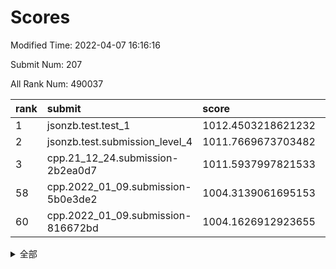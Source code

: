 # Scores

Modified Time: 2022-04-07 16:16:16

Submit Num: 207

All Rank Num: 490037

| rank |               submit               |       score        |       sigma        | pk_num |
| :--- | :--------------------------------- | :----------------- | :----------------- | :----- |
| 1    | jsonzb.test.test_1                 | 1012.4503218621232 | 0.7856868663768083 | 9474   |
| 2    | jsonzb.test.submission_level_4     | 1011.7669673703482 | 0.7886766554600271 | 9468   |
| 3    | cpp.21_12_24.submission-2b2ea0d7   | 1011.5937997821533 | 0.7818919520679801 | 9469   |
| 58   | cpp.2022_01_09.submission-5b0e3de2 | 1004.3139061695153 | 0.7305610058499533 | 9472   |
| 60   | cpp.2022_01_09.submission-816672bd | 1004.1626912923655 | 0.7221929754991121 | 9472   |


<details>
<summary>全部</summary>

| rank |                 submit                 |       score        |       sigma        | pk_num |
| :--- | :------------------------------------- | :----------------- | :----------------- | :----- |
| 1    | jsonzb.test.test_1                     | 1012.4503218621232 | 0.7856868663768083 | 9474   |
| 2    | jsonzb.test.submission_level_4         | 1011.7669673703482 | 0.7886766554600271 | 9468   |
| 3    | cpp.21_12_24.submission-2b2ea0d7       | 1011.5937997821533 | 0.7818919520679801 | 9469   |
| 4    | gobigger.level_3.submission_level_3_25 | 1011.2424623589877 | 0.7798969762742767 | 9469   |
| 5    | gobigger.level_3.submission_level_3_41 | 1011.2133122185514 | 0.7756964235848324 | 9470   |
| 6    | gobigger.level_3.submission_level_3_17 | 1010.9832053431238 | 0.7632742107376166 | 9468   |
| 7    | gobigger.level_3.submission_level_3_14 | 1010.8171584054897 | 0.7582318457409963 | 9470   |
| 8    | gobigger.level_3.submission_level_3_48 | 1010.7506015956362 | 0.7760777756010708 | 9470   |
| 9    | gobigger.level_3.submission_level_3_12 | 1010.7043678014566 | 0.7512648311381939 | 9471   |
| 10   | gobigger.level_3.submission_level_3_8  | 1010.6977265388643 | 0.7563662804713034 | 9469   |
| 11   | gobigger.level_3.submission_level_3_35 | 1010.6820261436162 | 0.7676983628212828 | 9477   |
| 12   | gobigger.level_3.submission_level_3_45 | 1010.6305509452573 | 0.7611784014604862 | 9468   |
| 13   | gobigger.level_3.submission_level_3_49 | 1010.5797196521328 | 0.775083343740498  | 9466   |
| 14   | gobigger.level_3.submission_level_3_23 | 1010.558456382785  | 0.7806218625083772 | 9469   |
| 15   | gobigger.level_3.submission_level_3_3  | 1010.4877942812578 | 0.7595560978935053 | 9471   |
| 16   | gobigger.level_3.submission_level_3_36 | 1010.4151250066939 | 0.7773716173702331 | 9465   |
| 17   | gobigger.level_3.submission_level_3_15 | 1010.4088582950887 | 0.7753304670475798 | 9469   |
| 18   | gobigger.level_3.submission_level_3_27 | 1010.3626599668296 | 0.7556769465474957 | 9471   |
| 19   | gobigger.level_3.submission_level_3_29 | 1010.267284730898  | 0.7554757799736572 | 9459   |
| 20   | gobigger.level_3.submission_level_3_43 | 1010.2041600860025 | 0.7731487784962444 | 9468   |
| 21   | gobigger.level_3.submission_level_3_39 | 1010.1862393763134 | 0.7598171343679988 | 9473   |
| 22   | gobigger.level_3.submission_level_3_30 | 1010.1612573575966 | 0.7532166607276944 | 9471   |
| 23   | gobigger.level_3.submission_level_3_40 | 1010.1521339656946 | 0.7435326325666832 | 9470   |
| 24   | gobigger.level_3.submission_level_3_10 | 1010.1409037171281 | 0.7517721920266449 | 9467   |
| 25   | gobigger.level_3.submission_level_3_31 | 1010.0795312587918 | 0.7781485643160937 | 9470   |
| 26   | gobigger.level_3.submission_level_3_18 | 1010.0176257301126 | 0.7575761594175366 | 9468   |
| 27   | gobigger.level_3.submission_level_3_6  | 1010.016533529553  | 0.779998047453528  | 9468   |
| 28   | gobigger.level_3.submission_level_3_4  | 1009.93120792063   | 0.737830310046576  | 9469   |
| 29   | gobigger.level_3.submission_level_3_11 | 1009.8971554223556 | 0.741310004582877  | 9471   |
| 30   | gobigger.level_3.submission_level_3_26 | 1009.8673384457247 | 0.7745488980188777 | 9470   |
| 31   | gobigger.level_3.submission_level_3_32 | 1009.7819241669422 | 0.7581718738161577 | 9470   |
| 32   | gobigger.level_3.submission_level_3_21 | 1009.7737374477072 | 0.7551559493033688 | 9464   |
| 33   | gobigger.level_3.submission_level_3_16 | 1009.7272828893547 | 0.7615606425905608 | 9472   |
| 34   | gobigger.level_3.submission_level_3_9  | 1009.7063605765228 | 0.7508114065316855 | 9468   |
| 35   | gobigger.level_3.submission_level_3_13 | 1009.6889840242131 | 0.7610209810644243 | 9470   |
| 36   | gobigger.level_3.submission_level_3_37 | 1009.6577001790866 | 0.7572818639927175 | 9469   |
| 37   | gobigger.level_3.submission_level_3_19 | 1009.6438043924055 | 0.7630331705354417 | 9470   |
| 38   | gobigger.level_3.submission_level_3_42 | 1009.5727697709445 | 0.742178614152859  | 9467   |
| 39   | gobigger.level_3.submission_level_3_38 | 1009.5018793065232 | 0.7644463151865454 | 9468   |
| 40   | gobigger.level_3.submission_level_3_22 | 1009.3936148204749 | 0.7744156026053038 | 9473   |
| 41   | gobigger.level_3.submission_level_3_0  | 1009.3602439077379 | 0.7638747667999088 | 9467   |
| 42   | gobigger.level_3.submission_level_3_5  | 1009.3002985101331 | 0.7576755418059927 | 9469   |
| 43   | gobigger.level_3.submission_level_3_24 | 1009.2233825645143 | 0.7358716388817697 | 9471   |
| 44   | gobigger.level_3.submission_level_3_47 | 1009.1288708131551 | 0.7528450815547731 | 9468   |
| 45   | gobigger.level_3.submission_level_3_44 | 1009.1234201480177 | 0.7655347089586555 | 9468   |
| 46   | gobigger.level_3.submission_level_3_46 | 1009.0518139969771 | 0.7497764361381822 | 9474   |
| 47   | gobigger.level_3.submission_level_3_28 | 1008.9773156270745 | 0.7321972059563767 | 9474   |
| 48   | gobigger.level_3.submission_level_3_7  | 1008.951656903648  | 0.7584262365883035 | 9467   |
| 49   | gobigger.level_3.submission_level_3_2  | 1008.9461761777366 | 0.7367694381803274 | 9470   |
| 50   | gobigger.level_3.submission_level_3_20 | 1008.8068135789835 | 0.7585631394189035 | 9471   |
| 51   | gobigger.level_3.submission_level_3_1  | 1008.5743866560123 | 0.7437095874340841 | 9470   |
| 52   | gobigger.level_3.submission_level_3_33 | 1008.4733681745382 | 0.7329217946767106 | 9472   |
| 53   | gobigger.level_3.submission_level_3_34 | 1008.020626473095  | 0.7362077226713437 | 9465   |
| 54   | gobigger.level_1.submission_level_1_45 | 1005.2711601285296 | 0.7344527119804197 | 9469   |
| 55   | gobigger.level_1.submission_level_1_25 | 1004.8445425107885 | 0.7044986523598279 | 9469   |
| 56   | gobigger.level_1.submission_level_1_10 | 1004.5469362134079 | 0.706634245105325  | 9470   |
| 57   | gobigger.level_1.submission_level_1_16 | 1004.4162029951343 | 0.7097746830710493 | 9473   |
| 58   | cpp.2022_01_09.submission-5b0e3de2     | 1004.3139061695153 | 0.7305610058499533 | 9472   |
| 59   | gobigger.level_1.submission_level_1_38 | 1004.2658885160105 | 0.7106885214993186 | 9467   |
| 60   | cpp.2022_01_09.submission-816672bd     | 1004.1626912923655 | 0.7221929754991121 | 9472   |
| 61   | gobigger.level_1.submission_level_1_27 | 1004.071849672767  | 0.730602712051914  | 9470   |
| 62   | gobigger.level_1.submission_level_1_29 | 1004.0261696031056 | 0.710074480425014  | 9471   |
| 63   | gobigger.level_1.submission_level_1_35 | 1003.983831485004  | 0.7078487914305392 | 9472   |
| 64   | gobigger.level_1.submission_level_1_18 | 1003.7597644219711 | 0.7162069876064653 | 9474   |
| 65   | gobigger.level_1.submission_level_1_6  | 1003.7534287811094 | 0.7132262085267801 | 9470   |
| 66   | gobigger.level_1.submission_level_1_43 | 1003.7422715458724 | 0.7048705110183584 | 9474   |
| 67   | gobigger.level_1.submission_level_1_28 | 1003.7261137533038 | 0.713555282111273  | 9473   |
| 68   | gobigger.level_1.submission_level_1_17 | 1003.6440654806288 | 0.7120021152863407 | 9470   |
| 69   | gobigger.level_1.submission_level_1_48 | 1003.6318190300823 | 0.7190090445500209 | 9471   |
| 70   | gobigger.level_1.submission_level_1_23 | 1003.6034015196725 | 0.7310868789585009 | 9469   |
| 71   | gobigger.level_1.submission_level_1_37 | 1003.5873802714924 | 0.7115748924789752 | 9464   |
| 72   | gobigger.level_1.submission_level_1_36 | 1003.5552985285511 | 0.7064611658936043 | 9472   |
| 73   | gobigger.level_1.submission_level_1_2  | 1003.5133790814504 | 0.7055359894403325 | 9472   |
| 74   | gobigger.level_1.submission_level_1_15 | 1003.4708332414021 | 0.7094616556048232 | 9475   |
| 75   | gobigger.level_1.submission_level_1_7  | 1003.4093827692193 | 0.7174551589801771 | 9467   |
| 76   | gobigger.level_1.submission_level_1_9  | 1003.3824325367973 | 0.7144884241970046 | 9475   |
| 77   | gobigger.level_1.submission_level_1_26 | 1003.3292469078466 | 0.7246716443631299 | 9465   |
| 78   | gobigger.level_1.submission_level_1_14 | 1003.3042954842662 | 0.7242924018752865 | 9470   |
| 79   | gobigger.level_1.submission_level_1_49 | 1003.2191263436395 | 0.7167976889761037 | 9468   |
| 80   | gobigger.level_1.submission_level_1_1  | 1003.1940418284171 | 0.7215678046758892 | 9469   |
| 81   | gobigger.level_1.submission_level_1_33 | 1003.1918923124795 | 0.724155343693123  | 9476   |
| 82   | gobigger.level_1.submission_level_1_11 | 1003.1860945315922 | 0.6988279505483619 | 9468   |
| 83   | gobigger.level_1.submission_level_1_30 | 1003.1472524285664 | 0.7132053242350832 | 9465   |
| 84   | gobigger.level_1.submission_level_1_19 | 1003.1257160298057 | 0.7107712040571855 | 9471   |
| 85   | gobigger.level_1.submission_level_1_20 | 1002.9818026277247 | 0.7032019016678103 | 9467   |
| 86   | gobigger.level_1.submission_level_1_42 | 1002.8970021504052 | 0.7191138853398314 | 9466   |
| 87   | gobigger.level_1.submission_level_1_34 | 1002.7523036782145 | 0.7129443877626379 | 9470   |
| 88   | gobigger.level_1.submission_level_1_46 | 1002.7233111201532 | 0.7236136497398459 | 9471   |
| 89   | gobigger.level_1.submission_level_1_5  | 1002.64081072919   | 0.7117900409072222 | 9469   |
| 90   | gobigger.level_1.submission_level_1_3  | 1002.6242635367447 | 0.706285841501018  | 9473   |
| 91   | gobigger.level_1.submission_level_1_12 | 1002.6132451576399 | 0.72237864162436   | 9463   |
| 92   | gobigger.level_1.submission_level_1_44 | 1002.546962524452  | 0.7139805547668531 | 9472   |
| 93   | gobigger.level_1.submission_level_1_47 | 1002.5426715119861 | 0.7059351826463014 | 9462   |
| 94   | gobigger.level_1.submission_level_1_13 | 1002.5357872496509 | 0.7151116171911516 | 9472   |
| 95   | gobigger.level_1.submission_level_1_0  | 1002.5047593781464 | 0.7046686924421918 | 9470   |
| 96   | gobigger.level_1.submission_level_1_4  | 1002.4769121438932 | 0.7153159536111652 | 9467   |
| 97   | gobigger.level_1.submission_level_1_40 | 1002.4382385227636 | 0.7156752556209836 | 9464   |
| 98   | gobigger.level_1.submission_level_1_22 | 1002.4289724395037 | 0.7084767726872547 | 9468   |
| 99   | gobigger.level_1.submission_level_1_31 | 1002.3942160659274 | 0.7082826712439888 | 9472   |
| 100  | gobigger.level_1.submission_level_1_41 | 1002.3505341708772 | 0.7113971328338715 | 9471   |
| 101  | gobigger.level_1.submission_level_1_24 | 1002.3099561377336 | 0.7090780636487762 | 9471   |
| 102  | gobigger.level_1.submission_level_1_39 | 1002.3077626134485 | 0.7128874156910473 | 9465   |
| 103  | gobigger.level_1.submission_level_1_8  | 1002.2906667634849 | 0.7125145244868611 | 9466   |
| 104  | gobigger.level_1.submission_level_1_32 | 1002.2899954371659 | 0.7135559090124901 | 9465   |
| 105  | gobigger.level_1.submission_level_1_21 | 1002.1074272830092 | 0.7101273599239668 | 9472   |
| 106  | gobigger.random.submission_random_8    | 997.5711575846237  | 0.7114248924709067 | 9471   |
| 107  | gobigger.random.submission_random_20   | 997.513290507918   | 0.7061036116986814 | 9471   |
| 108  | gobigger.random.submission_random_18   | 997.3113775366768  | 0.7080125146453989 | 9472   |
| 109  | gobigger.random.submission_random_22   | 996.9803421954142  | 0.7083527881686287 | 9467   |
| 110  | gobigger.random.submission_random_43   | 996.9675303710292  | 0.7177452706112758 | 9471   |
| 111  | gobigger.random.submission_random_21   | 996.9506872464265  | 0.7043207843258528 | 9467   |
| 112  | gobigger.random.submission_random_33   | 996.932819446728   | 0.7072093758794764 | 9472   |
| 113  | gobigger.random.submission_random_39   | 996.9210229176355  | 0.7119309091686493 | 9468   |
| 114  | gobigger.random.submission_random_25   | 996.9093867115563  | 0.7110362545733738 | 9466   |
| 115  | gobigger.random.submission_random_23   | 996.8508962252699  | 0.6976244777651052 | 9469   |
| 116  | gobigger.random.submission_random_17   | 996.7942620117793  | 0.7107159740105519 | 9472   |
| 117  | gobigger.random.submission_random_4    | 996.7315967033815  | 0.703353371206856  | 9474   |
| 118  | gobigger.random.submission_random_14   | 996.7272449223061  | 0.7014964082692309 | 9471   |
| 119  | gobigger.random.submission_random_27   | 996.7242412091031  | 0.7061047943348134 | 9472   |
| 120  | gobigger.random.submission_random_37   | 996.592038581153   | 0.7107334015584095 | 9473   |
| 121  | gobigger.random.submission_random_3    | 996.5841852926455  | 0.7001446872108231 | 9466   |
| 122  | gobigger.random.submission_random_35   | 996.535228546967   | 0.7163497328582116 | 9470   |
| 123  | gobigger.random.submission_random_2    | 996.4668805035899  | 0.7010599194327362 | 9474   |
| 124  | gobigger.random.submission_random_29   | 996.45731921048    | 0.7099273086142618 | 9471   |
| 125  | gobigger.random.submission_random_12   | 996.4287409424184  | 0.7121904096205203 | 9469   |
| 126  | gobigger.random.submission_random_16   | 996.3913354254252  | 0.702807597684835  | 9467   |
| 127  | gobigger.random.submission_random_49   | 996.348907266043   | 0.7095405163124217 | 9469   |
| 128  | gobigger.random.submission_random_0    | 996.3085231743029  | 0.7057944140917694 | 9472   |
| 129  | gobigger.random.submission_random_9    | 996.2705375719529  | 0.7140138072961867 | 9468   |
| 130  | gobigger.random.submission_random_7    | 996.2097561001343  | 0.7123773960508034 | 9468   |
| 131  | gobigger.random.submission_random_38   | 996.2019089804847  | 0.7158983715112409 | 9474   |
| 132  | gobigger.random.submission_random_32   | 996.1453027223644  | 0.7139142269054517 | 9468   |
| 133  | gobigger.random.submission_random_36   | 996.0859719650481  | 0.7166472314597038 | 9474   |
| 134  | gobigger.random.submission_random_48   | 996.0553356941556  | 0.7114787237599141 | 9471   |
| 135  | gobigger.random.submission_random_15   | 996.0079659824603  | 0.7059498612619683 | 9471   |
| 136  | gobigger.random.submission_random_40   | 995.9946480667837  | 0.715254414551481  | 9470   |
| 137  | gobigger.random.submission_random_28   | 995.9871513866236  | 0.7133066760664093 | 9469   |
| 138  | gobigger.random.submission_random_26   | 995.9807866773033  | 0.706520337956715  | 9471   |
| 139  | gobigger.random.submission_random_45   | 995.8911976796351  | 0.7198943702900129 | 9466   |
| 140  | gobigger.random.submission_random_5    | 995.8042093325364  | 0.7243666245432155 | 9471   |
| 141  | gobigger.random.submission_random_44   | 995.781156980036   | 0.7118180505481705 | 9467   |
| 142  | gobigger.random.submission_random_46   | 995.756677205176   | 0.7132579673442604 | 9464   |
| 143  | gobigger.random.submission_random_10   | 995.7548139328953  | 0.7164732759551736 | 9470   |
| 144  | gobigger.random.submission_random_6    | 995.7393920136435  | 0.6980175167481907 | 9468   |
| 145  | gobigger.random.submission_random_24   | 995.6228946466161  | 0.718374450562906  | 9468   |
| 146  | gobigger.random.submission_random_11   | 995.6219348198669  | 0.7075663854259225 | 9467   |
| 147  | gobigger.random.submission_random_30   | 995.4657590943591  | 0.7181419972070651 | 9467   |
| 148  | gobigger.random.submission_random_47   | 995.4315002738115  | 0.7061208331887056 | 9466   |
| 149  | gobigger.random.submission_random_42   | 995.3245827972394  | 0.7210514539044894 | 9464   |
| 150  | gobigger.random.submission_random_13   | 995.3238536628819  | 0.727204277549188  | 9470   |
| 151  | gobigger.random.submission_random_1    | 995.2936112044009  | 0.7042785547778158 | 9469   |
| 152  | gobigger.random.submission_random_34   | 995.1522093453464  | 0.7214932042271386 | 9472   |
| 153  | gobigger.random.submission_random_41   | 995.1124097002954  | 0.7053672550864003 | 9472   |
| 154  | gobigger.random.submission_random_31   | 995.0390025248618  | 0.6974073026741038 | 9469   |
| 155  | gobigger.random.submission_random_19   | 994.9340776984168  | 0.7098337062351607 | 9471   |
| 156  | gobigger.level_2.submission_level_2_40 | 994.3339742450984  | 0.7406170095160204 | 9468   |
| 157  | gobigger.level_2.submission_level_2_22 | 994.2515548697461  | 0.7335366556900604 | 9466   |
| 158  | gobigger.level_2.submission_level_2_1  | 993.6091343125454  | 0.732846126515834  | 9468   |
| 159  | gobigger.level_2.submission_level_2_11 | 993.5520493850988  | 0.7538344015131275 | 9469   |
| 160  | gobigger.level_2.submission_level_2_9  | 993.5153471762612  | 0.7413151198118457 | 9468   |
| 161  | gobigger.level_2.submission_level_2_13 | 993.4334479305385  | 0.7416489048127042 | 9469   |
| 162  | gobigger.level_2.submission_level_2_39 | 993.359259217551   | 0.7248806421790488 | 9462   |
| 163  | gobigger.level_2.submission_level_2_24 | 993.2843128979754  | 0.7381422416658638 | 9468   |
| 164  | gobigger.level_2.submission_level_2_25 | 993.2433729136429  | 0.7568186626116422 | 9467   |
| 165  | gobigger.level_2.submission_level_2_44 | 993.0271657752932  | 0.7340362562216536 | 9471   |
| 166  | gobigger.level_2.submission_level_2_16 | 993.0091417177724  | 0.7485953722920456 | 9469   |
| 167  | gobigger.level_2.submission_level_2_42 | 992.8630032680237  | 0.7308708768833176 | 9469   |
| 168  | gobigger.level_2.submission_level_2_34 | 992.8612493482929  | 0.7439163058705867 | 9470   |
| 169  | gobigger.level_2.submission_level_2_33 | 992.7969246639045  | 0.7295927900776544 | 9469   |
| 170  | gobigger.level_2.submission_level_2_12 | 992.7206931314118  | 0.7361852770016476 | 9471   |
| 171  | gobigger.level_2.submission_level_2_31 | 992.672548815377   | 0.7423867904343537 | 9470   |
| 172  | gobigger.level_2.submission_level_2_23 | 992.6320422255214  | 0.7450383300145681 | 9471   |
| 173  | gobigger.level_2.submission_level_2_5  | 992.5477047020051  | 0.7500340482380454 | 9468   |
| 174  | gobigger.level_2.submission_level_2_49 | 992.484138173622   | 0.7402130790831206 | 9468   |
| 175  | gobigger.level_2.submission_level_2_15 | 992.4356741043421  | 0.7457427767983495 | 9468   |
| 176  | gobigger.level_2.submission_level_2_30 | 992.414353761576   | 0.7417316453887596 | 9469   |
| 177  | gobigger.level_2.submission_level_2_35 | 992.4067271348451  | 0.7341206586498427 | 9475   |
| 178  | gobigger.level_2.submission_level_2_14 | 992.390594397926   | 0.7791842699304989 | 9473   |
| 179  | gobigger.level_2.submission_level_2_27 | 992.3435524666785  | 0.7603649180160168 | 9472   |
| 180  | gobigger.level_2.submission_level_2_47 | 992.2650896074066  | 0.7644844253518017 | 9468   |
| 181  | gobigger.level_2.submission_level_2_3  | 992.1379896486761  | 0.7677649506845754 | 9467   |
| 182  | gobigger.level_2.submission_level_2_4  | 992.1304185788665  | 0.7550345895375711 | 9468   |
| 183  | gobigger.level_2.submission_level_2_46 | 992.0732775664779  | 0.7500974697804148 | 9470   |
| 184  | gobigger.level_2.submission_level_2_20 | 992.0666484904098  | 0.7646372073275834 | 9470   |
| 185  | gobigger.level_2.submission_level_2_7  | 992.0583444891012  | 0.7480917608651079 | 9467   |
| 186  | gobigger.level_2.submission_level_2_45 | 992.0458322663387  | 0.721688687351254  | 9474   |
| 187  | gobigger.level_2.submission_level_2_29 | 992.0360811329933  | 0.7361793313292428 | 9468   |
| 188  | gobigger.level_2.submission_level_2_2  | 992.0244943269961  | 0.7539662198737825 | 9470   |
| 189  | gobigger.level_2.submission_level_2_26 | 992.0077315803068  | 0.747293670634305  | 9471   |
| 190  | gobigger.level_2.submission_level_2_28 | 991.99459589341    | 0.7478257079316968 | 9474   |
| 191  | gobigger.level_2.submission_level_2_21 | 991.9618139805103  | 0.739154968734146  | 9465   |
| 192  | gobigger.level_2.submission_level_2_18 | 991.9260968910841  | 0.7307768223642424 | 9474   |
| 193  | gobigger.level_2.submission_level_2_43 | 991.8532325694056  | 0.7485791984674366 | 9469   |
| 194  | gobigger.level_2.submission_level_2_38 | 991.782153859589   | 0.7606328214871552 | 9472   |
| 195  | gobigger.level_2.submission_level_2_0  | 991.4565868718024  | 0.7468640124007031 | 9471   |
| 196  | gobigger.level_2.submission_level_2_10 | 991.3908027196399  | 0.7563472666032712 | 9466   |
| 197  | gobigger.level_2.submission_level_2_19 | 991.2428546239762  | 0.7575634335568805 | 9468   |
| 198  | gobigger.level_2.submission_level_2_48 | 991.1741175502669  | 0.7720567322270004 | 9467   |
| 199  | gobigger.level_2.submission_level_2_17 | 991.1596312511974  | 0.7541799013698552 | 9470   |
| 200  | gobigger.level_2.submission_level_2_8  | 990.8664761198416  | 0.7677553004629656 | 9464   |
| 201  | gobigger.level_2.submission_level_2_32 | 990.7984537491378  | 0.7546166642920296 | 9471   |
| 202  | gobigger.level_2.submission_level_2_36 | 990.77879912123    | 0.7462910220405606 | 9467   |
| 203  | gobigger.level_2.submission_level_2_37 | 990.7668667376639  | 0.7580559346290797 | 9467   |
| 204  | gobigger.level_2.submission_level_2_6  | 990.4023127820872  | 0.7588134739076232 | 9465   |
| 205  | gobigger.level_2.submission_level_2_41 | 989.6141052918292  | 0.7595474323699521 | 9461   |
| 206  | gobigger.none.submission_none_0        | 978.4230790769476  | 1.29223742797582   | 9467   |
| 207  | gobigger.none.submission_none_1        | 975.6895308696371  | 1.5456001300873603 | 9469   |

</details>